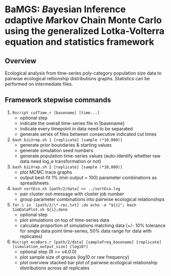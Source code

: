 # BaMGS: *B*ayesian Inference *a*daptive *M*arkov Chain Monte Carlo using the *g*eneralized Lotka-Volterra equation and *s*tatistics framework

## Overview

Ecological analysis from time-series poly-category population size data to pairwise ecological reltionship distributions graphs.  Statistics can be performed on intermediate files.

## Framework stepwise commands

1. `Rscript cutTime.r [basename] [time...]`
	- optional step
	- indicate the overall time-series file in [basename]
	- indicate every timepoint in data need to be separated
	- generate series of files between consecutive indicated cut times
0. `bash biLVrep.sh 1 [replicate] [sample (*10,000)]`
	- generate prior boundaries & starting values
	- generate simulation seed numbers
	- generate population time-series values (auto-identify whether raw data need log\_e transformation or not)
0. `bash biLVrep.sh 2 [replicate] [sample (*10,000)]`
	- plot MCMC trace graphs
	- output best-fit 1% (min output = 100) parameter combinations as spreadsheets
0. `bash sortEco.sh [path/2/data] >> ../sortEco.log`
	- pair cluster out-message with cluster job number
	- group parameter combinations into pairwise ecological relationships
0. ```for i in `[path/2/\*-rec.txt]`;do echo -e "${i}"; bash SimDataPlot.sh ${i};done```
	- optional step
	- plot simulations on top of time-series data
	- calculate proportion of simulations matching data (+/- 10% tolerance for single data point time-series, 50% data range for data with replicates)
0. `Rscript ecoBars.r [path/2/data] [sampleFreq_basename] [replicate] [simulation_output_size] [log10?]`
	- optional step (R >= v4.0.0)
	- plot sample size of groups (log10 or raw frequency)
	- plot overview stacked bar plot of pairwise ecological relationship distributions across all replicates
